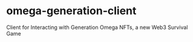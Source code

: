 # omega-generation-client
Client for Interacting with Generation Omega NFTs, a new Web3 Survival Game

